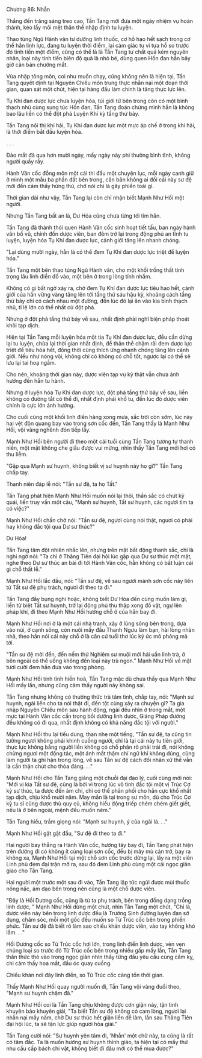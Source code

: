




Chương 86: Nhẫn


Thẳng đến trăng sáng treo cao, Tần Tang mới đưa một ngày nhiệm vụ hoàn thành, kéo lấy mỏi mệt thân thể nhập định tu luyện.

Thao túng Ngũ Hành vân tư dưỡng linh thuốc, cơ hồ hao hết sạch trong cơ thể hắn linh lực, đang tu luyện thời điểm, lại cảm giác tu vi tựa hồ so trước đó tinh tiến một điểm, cũng có thể là là Tần Tang tư chất quá kém nguyên nhân, loại này tinh tiến biên độ quá là nhỏ bé, dùng quen Hồn đan hắn bây giờ căn bản chướng mắt.

Vừa nhập tông môn, coi như muốn chạy, cũng không nên là hiện tại, Tần Tang quyết định tại Nguyên Chiếu môn trung thực nhẫn nại một đoạn thời gian, quan sát một chút, hiện tại hàng đầu làm chính là tăng thực lực lên.

Tụ Khí đan dược lực chưa luyện hóa, túi giới tử bên trong còn có một bình thạch nhũ cùng sung túc Hồn đan, Tần Tang đoán chừng mình hẳn là không bao lâu liền có thể đột phá Luyện Khí kỳ tầng thứ bảy.

Tần Tang nội thị khí hải, Tụ Khí đan dược lực một mực áp chế ở trong khí hải, là thời điểm bắt đầu luyện hóa.

. . .

Đảo mắt đã qua hơn mười ngày, mấy ngày này phi thường bình tĩnh, không người quấy rầy.

Hành Vân cốc đồng môn một cái thi đấu một chuyện lục, mỗi ngày canh giữ ở mình một mẫu ba phần đất bên trong, căn bản không ai đối cái này sư đệ mới đến cảm thấy hứng thú, chớ nói chi là gây phiền toái gì.

Thời gian dài như vậy, Tần Tang lại còn chỉ nhận biết Mạnh Như Hối một người.

Nhưng Tần Tang bất an là, Dư Hóa cũng chưa từng tới tìm hắn.

Tần Tang đã thành thói quen Hành Vân cốc sinh hoạt tiết tấu, ban ngày hành vân bố vũ, chỉnh đốn dược viên, ban đêm trở lại trong động phủ an tĩnh tu luyện, luyện hóa Tụ Khí đan dược lực, cảnh giới tăng lên nhanh chóng.

"Lại dùng mười ngày, hẳn là có thể đem Tụ Khí đan dược lực triệt để luyện hóa."

Tần Tang một bên thao túng Ngũ Hành vân, cho một khối trồng thất tinh trọng lâu linh điền đổ vào, một bên ở trong lòng tính nhẩm.

Không có gì bất ngờ xảy ra, chờ đem Tụ Khí đan dược lực tiêu hao hết, cảnh giới của hắn vững vàng tăng lên tới tầng thứ sáu hậu kỳ, khoảng cách tầng thứ bảy chỉ có cách nhau một đường, đến lúc đó lại ăn vào kia bình thạch nhũ, tỉ lệ lớn có thể nhất cử đột phá.

Nhưng ở đột phá tầng thứ bảy về sau, nhất định phải nghĩ biện pháp thoát khỏi tạp dịch.

Hiện tại Tần Tang mỗi luyện hóa một tia Tụ Khí đan dược lực, đều cần dừng lại tu luyện, chừa lại thời gian nhất định, để thân thể chậm rãi đem dược lực triệt để tiêu hóa hết, đồng thời cũng thích ứng nhanh chóng tăng lên cảnh giới. Nếu như nóng vội, không chỉ có không có chỗ tốt, ngược lại có thể sẽ lưu lại tai hoạ ngầm.

Cho nên, khoảng thời gian này, dược viên tạp vụ kỳ thật vẫn chưa ảnh hưởng đến hắn tu hành.

Nhưng ở luyện hóa Tụ Khí đan dược lực, đột phá tầng thứ bảy về sau, liền không có đường tắt có thể đi, nhất định phải khổ tu, đến lúc đó dược viên chính là cực lớn ảnh hưởng.

Cho cuối cùng một khối linh điền hàng xong mưa, sắc trời còn sớm, lúc này hai vệt độn quang bay vào trong sơn cốc đến, Tần Tang thấy là Mạnh Như Hối, vội vàng nghênh đón tiếp lấy.

Mạnh Như Hối bên người đi theo một cái tuổi cùng Tần Tang tương tự thanh niên, một mặt không che giấu được vui mừng, nhìn thấy Tần Tang mới hơi có thu liễm.

"Gặp qua Mạnh sư huynh, không biết vị sư huynh này họ gì?" Tần Tang chắp tay.

Thanh niên đáp lễ nói: "Tần sư đệ, ta họ Tất."

Tần Tang phát hiện Mạnh Như Hối muốn nói lại thôi, thần sắc có chút kỳ quái, liền truy vấn một câu, "Mạnh sư huynh, Tất sư huynh, các ngươi tìm ta có việc?"

Mạnh Như Hối chần chờ nói: "Tần sư đệ, ngươi cùng nói thật, ngươi có phải hay không đắc tội qua Dư sư thúc?"

Dư Hóa!

Tần Tang tâm đột nhiên nhấc lên, nhưng trên mặt bất động thanh sắc, chỉ là nghi ngờ nói: "Ta chỉ ở Thăng Tiên đại hội lúc gặp qua Dư sư thúc một mặt, nghe theo Dư sư thúc an bài đi tới Hành Vân cốc, hẳn không có bất luận cái gì chỗ thất lễ."

Mạnh Như Hối lắc đầu, nói: "Tần sư đệ, về sau ngươi mảnh sơn cốc này liền từ Tất sư đệ phụ trách, ngươi đi theo ta đi."

Tần Tang đầy bụng nghi hoặc, không biết Dư Hóa đến cùng muốn làm gì, liền từ biệt Tất sư huynh, trở lại động phủ thu thập xong đồ vật, ngự lên pháp khí, đi theo Mạnh Như Hối hướng chỗ ở của hắn bay đi.

Mạnh Như Hối nơi ở là một cái nhà tranh, xây ở lũng sông bên trong, dựa vào núi, ở cạnh sông, còn nuôi mấy đầu Thanh Ngưu làm bạn, hài lòng nhàn nhã, theo hắn nói cái này chỗ ở là căn cứ tuổi thơ lúc ký ức mô phỏng mà tới.

"Tần sư đệ mời đến, đến nếm thử Nghiêm sư muội mới hái uẩn linh trà, ở bên ngoài có thể uống không đến loại này trà ngon." Mạnh Như Hối vẻ mặt tươi cười đem hắn đưa vào trong phòng.

Mạnh Như Hối tính tình hiền hoà, Tần Tang mặc dù chưa thấy qua Mạnh Như Hối mấy lần, nhưng cũng cảm thấy người này không sai.

Tần Tang nhưng không có thưởng thức trà tâm tình, chắp tay, nói: "Mạnh sư huynh, ngài liền cho ta nói thật đi, đến tột cùng xảy ra chuyện gì? Ta gia nhập Nguyên Chiếu môn sau hành động, ngài đều nhìn ở trong mắt, một mực tại Hành Vân cốc cẩn trọng bồi dưỡng linh dược, Giảng Pháp đường đều không có đi qua, nhất định không có khả năng đắc tội với người."

Mạnh Như Hối thu lại tiếu dung, than nhẹ một tiếng, "Tần sư đệ, ta cũng tin tưởng ngươi không phải khinh cuồng người, chỉ là tại cái này tu tiên giới, thực lực không bằng người liền không có chỗ phân rõ phải trái đi, nói không chừng ngươi một động tác, một ánh mắt thậm chí ngữ khí không đúng, cũng làm người ta ghi hận trong lòng, về sau Tần sư đệ cách đối nhân xử thế vẫn là cẩn thận chút cho thỏa đáng. . ."

Mạnh Như Hối cho Tần Tang giảng một chuỗi đại đạo lý, cuối cùng mới nói: "Mới vị kia Tất sư đệ, cũng là bởi vì trong lúc vô tình đắc tội một vị Trúc Cơ kỳ sư thúc, ta được đến ám chỉ, chỉ có thể phân phối cho hắn cực khổ nhất tạp dịch, chịu khổ mười năm. May mắn là tại trong sư môn, dù cho Trúc Cơ kỳ tu sĩ cũng được thủ quy củ, không hiếu động triếp chém chém giết giết, nếu là ở bên ngoài, mệnh đều muốn ném."

Tần Tang hiểu, trầm giọng nói: "Mạnh sư huynh, ý của ngài là. . ."

Mạnh Như Hối gật gật đầu, "Sư đệ đi theo ta đi."

Hai người bay thẳng ra Hành Vân cốc, hướng tây bay đi, Tần Tang phát hiện trên đường đi có không ít cùng loại sơn cốc, đều bị mây mù cản trở, bay ra không xa, Mạnh Như Hối tại một chỗ sơn cốc trước dừng lại, lấy ra một viên Linh phù đem đại trận mở ra, sau đó đem Linh phù cùng một cái ngọc giản giao cho Tần Tang.

Hai người một trước một sau đi vào, Tần Tang lập tức ngửi được mùi thuốc nồng nặc, ám đạo bên trong nên cũng là một chỗ dược viên.

"Đây là Hồi Dương cốc, cũng là từ ta phụ trách, bên trong đồng dạng trồng linh dược, " Mạnh Như Hối dừng một chút, nhìn Tần Tang một chút, "Chỉ là, dược viên này bên trong linh dược đều là Trường Sinh đường luyện đan sở dụng, chăm sóc, mỗi một gốc đều muốn so Tử Trúc cốc bên trong phiền phức. Tần sư đệ đã biết rõ làm sao chiếu khán dược viên, vào tay không khó lắm. . ."

Hồi Dương cốc so Tử Trúc cốc hơi lớn, trong linh điền linh dược, vẻn vẹn chủng loại so trước đó Tử Trúc cốc bên trong nhiều gấp mấy lần, Tần Tang thần thức thò vào trong ngọc giản nhìn thấy từng đầu yêu cầu cùng cấm kỵ, chỉ cảm thấy hoa mắt, đầu óc quay cuồng.

Chiếu khán nơi đây linh điền, so Tử Trúc cốc càng tốn thời gian.

Thấy Mạnh Như Hối quay người muốn đi, Tần Tang vội vàng đuổi theo, "Mạnh sư huynh chậm đã."

Mạnh Như Hối coi là Tần Tang chịu không được cơn giận này, tận tình khuyên bảo khuyên giải, "Ta biết Tần sư đệ không có cam lòng, ngươi lại nhẫn nại mấy năm, chờ Dư sư thúc hết giận liền dễ làm, lần sau Thăng Tiên đại hội lúc, ta sẽ tận lực giúp ngươi hòa giải."

Tần Tang cười nói: "Sư huynh yên tâm đi, 'Nhẫn' một chữ này, ta cũng là rất có tâm đắc. Ta là muốn hướng sư huynh thỉnh giáo, ta hiện tại có mấy thứ nhu cầu cấp bách chi vật, không biết đi đâu mới có thể mua được?"




